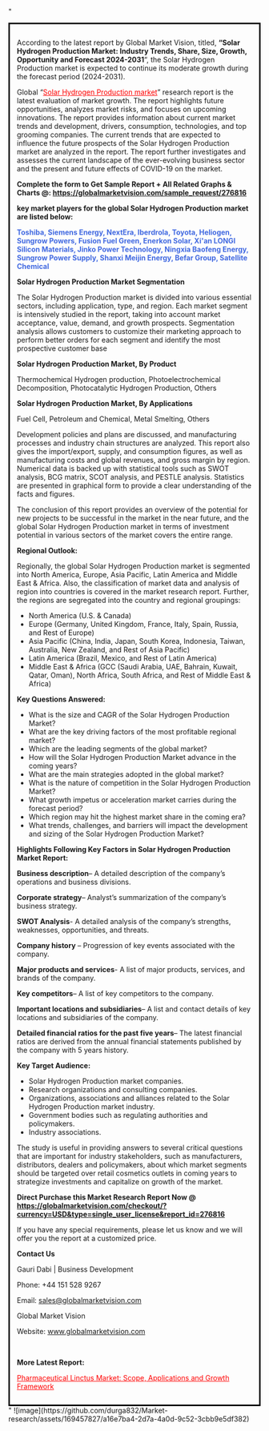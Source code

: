 "<div style='border: 3px solid black; padding: 1em;'>

According to the latest report by Global Market Vision, titled, <strong>“Solar Hydrogen Production Market: Industry Trends, Share, Size, Growth, Opportunity and Forecast 2024-2031</strong>“, the Solar Hydrogen Production market is expected to continue its moderate growth during the forecast period (2024-2031).

Global “<a style='color: #ff0000;' href='https://globalmarketvision.com/reports/global-solar-hydrogen-production-market/276816'>Solar Hydrogen Production market</a>” research report is the latest evaluation of market growth. The report highlights future opportunities, analyzes market risks, and focuses on upcoming innovations. The report provides information about current market trends and development, drivers, consumption, technologies, and top grooming companies. The current trends that are expected to influence the future prospects of the Solar Hydrogen Production market are analyzed in the report. The report further investigates and assesses the current landscape of the ever-evolving business sector and the present and future effects of COVID-19 on the market.

<strong>Complete the form to Get Sample Report + All Related Graphs &amp; Charts @: <a style='color: #ff0000;' href='https://globalmarketvision.com/sample_request/276816?utm_source=linkedinPulse&utm_medium=SN&utm_campaign=SN'><strong>https://globalmarketvision.com/sample_request/276816</strong></a></strong>

<strong>key market players for the global Solar Hydrogen Production market are listed below:</strong>

<strong style='color: #4169e1;'>Toshiba, Siemens Energy, NextEra, Iberdrola, Toyota, Heliogen, Sungrow Powers, Fusion Fuel Green, Enerkon Solar, Xi'an LONGI Silicon Materials, Jinko Power Technology, Ningxia Baofeng Energy, Sungrow Power Supply, Shanxi Meijin Energy, Befar Group, Satellite Chemical</strong>

<strong>Solar Hydrogen Production Market Segmentation</strong>

The Solar Hydrogen Production market is divided into various essential sectors, including application, type, and region. Each market segment is intensively studied in the report, taking into account market acceptance, value, demand, and growth prospects. Segmentation analysis allows customers to customize their marketing approach to perform better orders for each segment and identify the most prospective customer base

<strong>Solar Hydrogen Production Market, By Product</strong>

Thermochemical Hydrogen production, Photoelectrochemical Decomposition, Photocatalytic Hydrogen Production, Others

<strong>Solar Hydrogen Production Market, By Applications</strong>

Fuel Cell, Petroleum and Chemical, Metal Smelting, Others

Development policies and plans are discussed, and manufacturing processes and industry chain structures are analyzed. This report also gives the import/export, supply, and consumption figures, as well as manufacturing costs and global revenues, and gross margin by region. Numerical data is backed up with statistical tools such as SWOT analysis, BCG matrix, SCOT analysis, and PESTLE analysis. Statistics are presented in graphical form to provide a clear understanding of the facts and figures.

The conclusion of this report provides an overview of the potential for new projects to be successful in the market in the near future, and the global Solar Hydrogen Production market in terms of investment potential in various sectors of the market covers the entire range.

<strong>Regional Outlook:</strong>

Regionally, the global Solar Hydrogen Production market is segmented into North America, Europe, Asia Pacific, Latin America and Middle East &amp; Africa. Also, the classification of market data and analysis of region into countries is covered in the market research report. Further, the regions are segregated into the country and regional groupings:
<ul>
  <li>North America (U.S. &amp; Canada)</li>
  <li>Europe (Germany, United Kingdom, France, Italy, Spain, Russia, and Rest of Europe)</li>
  <li>Asia Pacific (China, India, Japan, South Korea, Indonesia, Taiwan, Australia, New Zealand, and Rest of Asia Pacific)</li>
  <li>Latin America (Brazil, Mexico, and Rest of Latin America)</li>
  <li>Middle East &amp; Africa (GCC (Saudi Arabia, UAE, Bahrain, Kuwait, Qatar, Oman), North Africa, South Africa, and Rest of Middle East &amp; Africa)</li>
</ul>
<strong>Key Questions Answered:</strong>
<ul>
  <li>What is the size and CAGR of the Solar Hydrogen Production Market?</li>
  <li>What are the key driving factors of the most profitable regional market?</li>
  <li>Which are the leading segments of the global market?</li>
  <li>How will the Solar Hydrogen Production Market advance in the coming years?</li>
  <li>What are the main strategies adopted in the global market?</li>
  <li>What is the nature of competition in the Solar Hydrogen Production Market?</li>
  <li>What growth impetus or acceleration market carries during the forecast period?</li>
  <li>Which region may hit the highest market share in the coming era?</li>
  <li>What trends, challenges, and barriers will impact the development and sizing of the Solar Hydrogen Production Market?</li>
</ul>
<strong>Highlights Following Key Factors in Solar Hydrogen Production Market Report:</strong>

<strong>Business description</strong>– A detailed description of the company’s operations and business divisions.

<strong>Corporate strategy</strong>– Analyst’s summarization of the company’s business strategy.

<strong>SWOT Analysis</strong>- A detailed analysis of the company’s strengths, weaknesses, opportunities, and threats.

<strong>Company history</strong> – Progression of key events associated with the company.

<strong>Major products and services</strong>- A list of major products, services, and brands of the company.

<strong>Key competitors</strong>– A list of key competitors to the company.

<strong>Important locations and subsidiaries</strong>– A list and contact details of key locations and subsidiaries of the company.

<strong>Detailed financial ratios for the past five years</strong>– The latest financial ratios are derived from the annual financial statements published by the company with 5 years history.

<strong>Key Target Audience:</strong>
<ul>
  <li>Solar Hydrogen Production market companies.</li>
  <li>Research organizations and consulting companies.</li>
  <li>Organizations, associations and alliances related to the Solar Hydrogen Production market industry.</li>
  <li>Government bodies such as regulating authorities and policymakers.</li>
  <li>Industry associations.</li>
</ul>
The study is useful in providing answers to several critical questions that are important for industry stakeholders, such as manufacturers, distributors, dealers and policymakers, about which market segments should be targeted over retail cosmetics outlets in coming years to strategize investments and capitalize on growth of the market.

<strong>Direct Purchase this Market Research Report Now @ </strong><strong><a style='color: #ff0000;' href='https://globalmarketvision.com/checkout/?currency=USD&type=single_user_license&report_id=276816?utm_source=linkedinPulse&utm_medium=SN&utm_campaign=SN'><strong>https://globalmarketvision.com/checkout/?currency=USD&type=single_user_license&report_id=276816</strong></a></strong>

If you have any special requirements, please let us know and we will offer you the report at a customized price.
<p id='ember58' class='ember-view reader-content-blocks__paragraph'><strong>Contact Us</strong></p>
<p id='ember59' class='ember-view reader-content-blocks__paragraph'>Gauri Dabi | Business Development</p>
<p id='ember60' class='ember-view reader-content-blocks__paragraph'>Phone: +44 151 528 9267</p>
Email: <a href='mailto:sales@globalmarketvision.com'>sales@globalmarketvision.com</a>

Global Market Vision

Website: <a href='http://www.globalmarketvision.com'>www.globalmarketvision.com</a>

&nbsp;

<strong>More Latest Report:</strong>

<a style='color: #ff0000;' href='https://www.linkedin.com/pulse/pharmaceutical-linctus-market-scope-applications-l3hgf'>Pharmaceutical Linctus Market: Scope, Applications and Growth Framework</a>

</div>"
![image](https://github.com/durga832/Market-research/assets/169457827/a16e7ba4-2d7a-4a0d-9c52-3cbb9e5df382)
